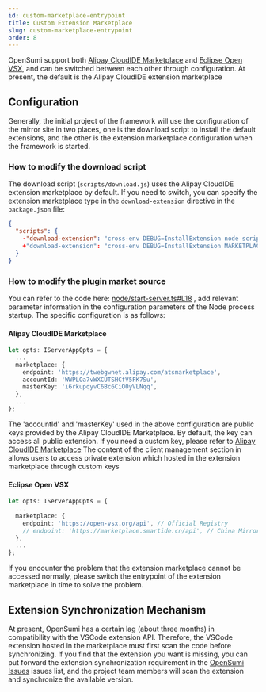```yaml
---
id: custom-marketplace-entrypoint
title: Custom Extension Marketplace
slug: custom-marketplace-entrypoint
order: 8
---
```


OpenSumi support both [Alipay CloudIDE Marketplace](https://ide.cloud.alipay.com/marketplace/square) and [Eclipse Open VSX](https://www.eclipse.org/community/eclipse_newsletter/2020/march/1.php), and can be switched between each other through configuration. At present, the default is the Alipay CloudIDE extension marketplace


## Configuration

Generally, the initial project of the framework will use the configuration of the mirror site in two places, one is the download script to install the default extensions, and the other is the extension marketplace configuration when the framework is started.


### How to modify the download script

The download script (`scripts/download.js`) uses the Alipay CloudIDE extension marketplace by default. If you need to switch, you can specify the extension marketplace type in the `download-extension` directive in the `package.json` file:

```json
{
  "scripts": {
    -"download-extension": "cross-env DEBUG=InstallExtension node scripts/download.js"
    +"download-extension": "cross-env DEBUG=InstallExtension MARKETPLACE=openvsx node scripts/download.js"
  }
}
```

### How to modify the plugin market source

You can refer to the code here: [node/start-server.ts#L18](https://github.com/opensumi/opensumi-module-samples/blob/main/example/src/node/start-server.ts#L18) , add relevant parameter information in the configuration parameters of the Node process startup. The specific configuration is as follows:

#### Alipay CloudIDE Marketplace

```typescript
let opts: IServerAppOpts = {
  ...
  marketplace: {
    endpoint: 'https://twebgwnet.alipay.com/atsmarketplace',
    accountId: 'WWPLOa7vWXCUTSHCfV5FK7Su',
    masterKey: 'i6rkupqyvC6Bc6CiO0yVLNqq',
  },
  ...
};                 
```
The 'accountId' and 'masterKey' used in the above configuration are public keys provided by the Alipay CloudIDE Marketplace. By default, the key can access all public extension. If you need a custom key, please refer to [Alipay CloudIDE Marketplace](https://opendocs.alipay.com/cloud/0b5470) The content of the client management section in allows users to access private extension which hosted in the extension marketplace through custom keys

#### Eclipse Open VSX

```typescript
let opts: IServerAppOpts = {
  ...
  marketplace: {
    endpoint: 'https://open-vsx.org/api', // Official Registry
    // endpoint: 'https://marketplace.smartide.cn/api', // China Mirror
  },
  ...
};
```

If you encounter the problem that the extension marketplace cannot be accessed normally, please switch the entrypoint of the extension marketplace in time to solve the problem.

## Extension Synchronization Mechanism

At present, OpenSumi has a certain lag (about three months) in compatibility with the VSCode extension API. Therefore, the VSCode extension hosted in the marketplace must first scan the code before synchronizing. If you find that the extension you want is missing, you can put forward the extension synchronization requirement in the [OpenSumi Issues](https://github.com/opensumi/core/issues) issues list, and the project team members will scan the extension and synchronize the available version.
